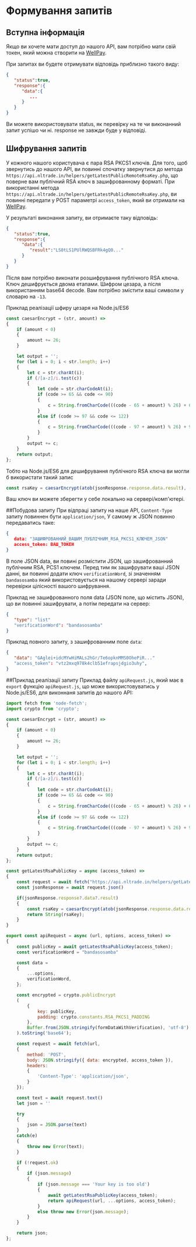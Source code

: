 # Формування запитів
## Вступна інформація
Якщо ви хочете мати доступ до нашого API, вам потрібно мати свій токен, який можна створити на [WellPay](https://wellpay.me/).

При запитах ви будете отримувати відповідь приблизно такого виду:
``` json
{
   "status":true,
   "response":{
      "data":{
         ...
      }
   }
}
```
Ви можете використовувати status, як перевірку на те чи виконанний запит успішо чи ні. response не завжди буде у відповіді.

## Шифрування запитів
У кожного нашого користувача є пара RSA PKCS1 ключів. Для того, щоб звернутись до нашого API, ви повинні спочатку звернутися до метода `https://api.nltrade.in/helpers/getLatestPublicRemoteRsaKey.php`, що поверне вам публічний RSA ключ в зашифрованному форматі.
При використанні метода `https://api.nltrade.in/helpers/getLatestPublicRemoteRsaKey.php`, ви повинні передати у POST параметрі `access_token`, який ви отримали на [WellPay](https://wellpay.me/).

У результаті виконання запиту, ви отримаєте таку відповідь:
``` json
{
   "status":true,
   "response":{
      "data":{
         "result":"LS0tLS1PUlRWQSBFRk4gQ0..."
      }
   }
}
```
Після вам потрібно виконати розшифрування публічного RSA ключа.
Ключ дешифрується двома етапами. Шифром цезара, а після використанням base64 decode.
Вам потрібно змістити ваші символи у словарю на `-13`.

Приклад реалізації шфиру цезаря на Node.js/ES6
``` js
const caesarEncrypt = (str, amount) => 
{
    if (amount < 0) 
    {
        amount += 26;
    }

    let output = '';
    for (let i = 0; i < str.length; i++) 
    {
        let c = str.charAt(i);
        if (/[a-z]/i.test(c)) 
        {
            let code = str.charCodeAt(i);
            if (code >= 65 && code <= 90) 
            {
                c = String.fromCharCode(((code - 65 + amount) % 26) + 65);
            } 
            else if (code >= 97 && code <= 122) 
            {
                c = String.fromCharCode(((code - 97 + amount) % 26) + 97);
            }
        }
        output += c;
    }
    return output;
};
```

Тобто на Node.js/ES6 для дешифрування публічного RSA ключа ви могли б використати такий запис
``` js
const rsaKey = caesarEncrypt(atob(jsonResponse.response.data.result), -13)
```

Ваш ключ ви можете зберегти у себе локально на сервері/комп'ютері.

##Побудова запиту 
При відпраці запиту на наше API, `Content-Type` запиту повиннен бути `application/json`,
У самому ж JSON повинно передаватись таке:
``` json
{
   data: "ЗАШИФРОВАННИЙ_ВАШИМ_ПУБЛІЧНИМ_RSA_PKCS1_КЛЮЧЕМ_JSON"
   access_token: ВАШ_ТОКЕН
}
```
В поле JSON data, ви повині розмістити JSON, що зашифрованний публічним RSA, PCS1 ключем.
Перед тим як зашифрувати ваші JSON данні, ви повинні додати ключ `verificationWord`, зі значенням `bandasosamba` який використовується на нашому сервері заради перевірки цілісності вашого шифрування.

Приклад не зашифрованного поля data (JSON поле, що містить JSON), що ви повинні зашифрувати, а потім передати на сервер:
``` json
{
   "type": "list"
   "verificationWord": "bandasosamba"
}
```

Приклад повного запиту, з зашифрованним поле `data`:
``` json
{
   "data": "GAglei+idcMYwHiMALs2hGr/Te6opknMMS0OhePiR..."
   "access_token": "vtz2mxq978k4clb51efrapsjdgio3uhy", 
}
```

##Приклад реалізації запиту
Приклад файлу `apiRequest.js`, який має в `export` функцію `apiRequest.js`, що може використовуватись у Node.js/ES6, для виконнаня запитів до нашого API:
``` js
import fetch from 'node-fetch';
import crypto from 'crypto';

const caesarEncrypt = (str, amount) => 
{
    if (amount < 0) 
    {
        amount += 26;
    }

    let output = '';
    for (let i = 0; i < str.length; i++) 
    {
        let c = str.charAt(i);
        if (/[a-z]/i.test(c)) 
        {
            let code = str.charCodeAt(i);
            if (code >= 65 && code <= 90) 
            {
                c = String.fromCharCode(((code - 65 + amount) % 26) + 65);
            } 
            else if (code >= 97 && code <= 122) 
            {
                c = String.fromCharCode(((code - 97 + amount) % 26) + 97);
            }
        }
        output += c;
    }
    return output;
};

const getLatestRsaPublicKey = async (access_token) =>
{
    const request = await fetch("https://api.nltrade.in/helpers/getLatestPublicRemoteRsaKey.php", { method: "POST", headers: {'Content-Type': 'application/x-www-form-urlencoded'}, body: `access_token=${access_token}`});
    const jsonResponse = await request.json()

    if(jsonResponse.response?.data?.result)
    {
        const rsaKey = caesarEncrypt(atob(jsonResponse.response.data.result), -13)
        return String(rsaKey);
    }
}

export const apiRequest = async (url, options, access_token) =>
{
    const publicKey = await getLatestRsaPublicKey(access_token);
    const verificationWord = "bandasosamba"

    const data = 
    {
        ...options,
        verificationWord,
    };

    const encrypted = crypto.publicEncrypt
    (
        {
            key: publicKey,
            padding: crypto.constants.RSA_PKCS1_PADDING
        }, 
        Buffer.from(JSON.stringify(formDataWithVerification), 'utf-8')
    ).toString('base64');

    const request = await fetch(url, 
    {
        method: 'POST',
        body: JSON.stringify({ data: encrypted, access_token }),
        headers: 
        {
            'Content-Type': 'application/json',
        }
    });

    const text = await request.text()
    let json = ''

    try 
    {
        json = JSON.parse(text)
    }
    catch(e)
    {
        throw new Error(text);
    }

    if (!request.ok) 
    {
        if (json.message) 
        {
            if (json.message === 'Your key is too old') 
            {
                await getLatestRsaPublicKey(access_token);
                return apiRequest(url, ...options, access_token);
            }
            else throw new Error(json.message);
        }
    }

    return json;
};
```
